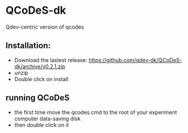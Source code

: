 # QCoDeS-dk
Qdev-centric version of qcodes


## Installation:
 - Download the lastest release:
https://github.com/qdev-dk/QCoDeS-dk/archive/v0.2.1.zip
 - unzip 
 - Double click on install
 
 
 ## running QCoDeS
 - the first time move the qcodes.cmd to the root of your experiment computer data-saving disk
 - then double click on it 
